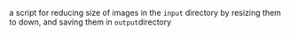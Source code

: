 a script for reducing size of images in the `input` directory by resizing them to down, 
and saving them in `output`directory